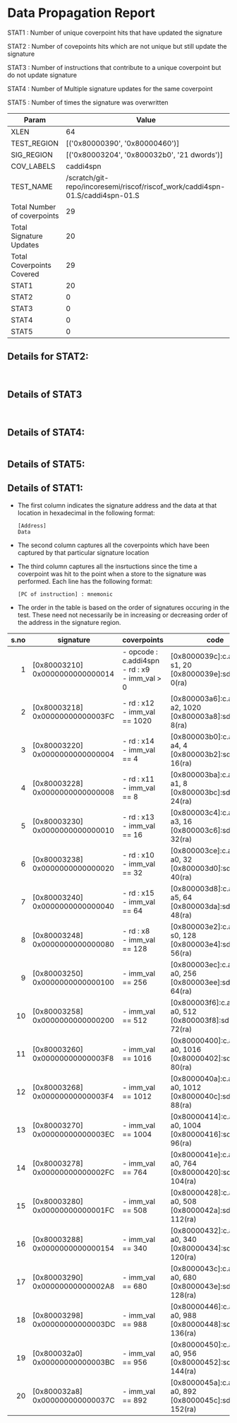 
# Data Propagation Report

STAT1 : Number of unique coverpoint hits that have updated the signature

STAT2 : Number of covepoints hits which are not unique but still update the signature

STAT3 : Number of instructions that contribute to a unique coverpoint but do not update signature

STAT4 : Number of Multiple signature updates for the same coverpoint

STAT5 : Number of times the signature was overwritten

| Param                     | Value    |
|---------------------------|----------|
| XLEN                      | 64      |
| TEST_REGION               | [('0x80000390', '0x80000460')]      |
| SIG_REGION                | [('0x80003204', '0x800032b0', '21 dwords')]      |
| COV_LABELS                | caddi4spn      |
| TEST_NAME                 | /scratch/git-repo/incoresemi/riscof/riscof_work/caddi4spn-01.S/caddi4spn-01.S    |
| Total Number of coverpoints| 29     |
| Total Signature Updates   | 20      |
| Total Coverpoints Covered | 29      |
| STAT1                     | 20      |
| STAT2                     | 0      |
| STAT3                     | 0     |
| STAT4                     | 0     |
| STAT5                     | 0     |

## Details for STAT2:

```


```

## Details of STAT3

```


```

## Details of STAT4:

```

```

## Details of STAT5:



## Details of STAT1:

- The first column indicates the signature address and the data at that location in hexadecimal in the following format: 
  ```
  [Address]
  Data
  ```

- The second column captures all the coverpoints which have been captured by that particular signature location

- The third column captures all the insrtuctions since the time a coverpoint was
  hit to the point when a store to the signature was performed. Each line has
  the following format:
  ```
  [PC of instruction] : mnemonic
  ```
- The order in the table is based on the order of signatures occuring in the
  test. These need not necessarily be in increasing or decreasing order of the
  address in the signature region.

|s.no|            signature             |                       coverpoints                        |                                code                                |
|---:|----------------------------------|----------------------------------------------------------|--------------------------------------------------------------------|
|   1|[0x80003210]<br>0x0000000000000014|- opcode : c.addi4spn<br> - rd : x9<br> - imm_val > 0<br> |[0x8000039c]:c.addi4spn s1, 20<br> [0x8000039e]:sd s1, 0(ra)<br>    |
|   2|[0x80003218]<br>0x00000000000003FC|- rd : x12<br> - imm_val == 1020<br>                      |[0x800003a6]:c.addi4spn a2, 1020<br> [0x800003a8]:sd a2, 8(ra)<br>  |
|   3|[0x80003220]<br>0x0000000000000004|- rd : x14<br> - imm_val == 4<br>                         |[0x800003b0]:c.addi4spn a4, 4<br> [0x800003b2]:sd a4, 16(ra)<br>    |
|   4|[0x80003228]<br>0x0000000000000008|- rd : x11<br> - imm_val == 8<br>                         |[0x800003ba]:c.addi4spn a1, 8<br> [0x800003bc]:sd a1, 24(ra)<br>    |
|   5|[0x80003230]<br>0x0000000000000010|- rd : x13<br> - imm_val == 16<br>                        |[0x800003c4]:c.addi4spn a3, 16<br> [0x800003c6]:sd a3, 32(ra)<br>   |
|   6|[0x80003238]<br>0x0000000000000020|- rd : x10<br> - imm_val == 32<br>                        |[0x800003ce]:c.addi4spn a0, 32<br> [0x800003d0]:sd a0, 40(ra)<br>   |
|   7|[0x80003240]<br>0x0000000000000040|- rd : x15<br> - imm_val == 64<br>                        |[0x800003d8]:c.addi4spn a5, 64<br> [0x800003da]:sd a5, 48(ra)<br>   |
|   8|[0x80003248]<br>0x0000000000000080|- rd : x8<br> - imm_val == 128<br>                        |[0x800003e2]:c.addi4spn s0, 128<br> [0x800003e4]:sd fp, 56(ra)<br>  |
|   9|[0x80003250]<br>0x0000000000000100|- imm_val == 256<br>                                      |[0x800003ec]:c.addi4spn a0, 256<br> [0x800003ee]:sd a0, 64(ra)<br>  |
|  10|[0x80003258]<br>0x0000000000000200|- imm_val == 512<br>                                      |[0x800003f6]:c.addi4spn a0, 512<br> [0x800003f8]:sd a0, 72(ra)<br>  |
|  11|[0x80003260]<br>0x00000000000003F8|- imm_val == 1016<br>                                     |[0x80000400]:c.addi4spn a0, 1016<br> [0x80000402]:sd a0, 80(ra)<br> |
|  12|[0x80003268]<br>0x00000000000003F4|- imm_val == 1012<br>                                     |[0x8000040a]:c.addi4spn a0, 1012<br> [0x8000040c]:sd a0, 88(ra)<br> |
|  13|[0x80003270]<br>0x00000000000003EC|- imm_val == 1004<br>                                     |[0x80000414]:c.addi4spn a0, 1004<br> [0x80000416]:sd a0, 96(ra)<br> |
|  14|[0x80003278]<br>0x00000000000002FC|- imm_val == 764<br>                                      |[0x8000041e]:c.addi4spn a0, 764<br> [0x80000420]:sd a0, 104(ra)<br> |
|  15|[0x80003280]<br>0x00000000000001FC|- imm_val == 508<br>                                      |[0x80000428]:c.addi4spn a0, 508<br> [0x8000042a]:sd a0, 112(ra)<br> |
|  16|[0x80003288]<br>0x0000000000000154|- imm_val == 340<br>                                      |[0x80000432]:c.addi4spn a0, 340<br> [0x80000434]:sd a0, 120(ra)<br> |
|  17|[0x80003290]<br>0x00000000000002A8|- imm_val == 680<br>                                      |[0x8000043c]:c.addi4spn a0, 680<br> [0x8000043e]:sd a0, 128(ra)<br> |
|  18|[0x80003298]<br>0x00000000000003DC|- imm_val == 988<br>                                      |[0x80000446]:c.addi4spn a0, 988<br> [0x80000448]:sd a0, 136(ra)<br> |
|  19|[0x800032a0]<br>0x00000000000003BC|- imm_val == 956<br>                                      |[0x80000450]:c.addi4spn a0, 956<br> [0x80000452]:sd a0, 144(ra)<br> |
|  20|[0x800032a8]<br>0x000000000000037C|- imm_val == 892<br>                                      |[0x8000045a]:c.addi4spn a0, 892<br> [0x8000045c]:sd a0, 152(ra)<br> |
